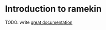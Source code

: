 # Introduction to ramekin

TODO: write [great documentation](http://jacobian.org/writing/what-to-write/)
